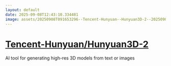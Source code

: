 ```yaml
---
layout: default
date: 2025-09-08T12:43:10.334481
image: assets/20250908T091653296--Tencent-Hunyuan--Hunyuan3D-2--20250908T092246121--cropped.png
---
```


# [Tencent-Hunyuan/Hunyuan3D-2](https://github.com/Tencent-Hunyuan/Hunyuan3D-2)

AI tool for generating high-res 3D models from text or images
